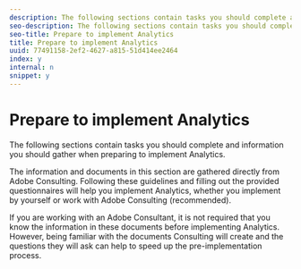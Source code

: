 ```yaml
---
description: The following sections contain tasks you should complete and information you should gather when preparing to implement Analytics.
seo-description: The following sections contain tasks you should complete and information you should gather when preparing to implement Analytics.
seo-title: Prepare to implement Analytics
title: Prepare to implement Analytics
uuid: 77491158-2ef2-4627-a815-51d414ee2464
index: y
internal: n
snippet: y
---
```


# Prepare to implement Analytics

The following sections contain tasks you should complete and information you should gather when preparing to implement Analytics.

The information and documents in this section are gathered directly from Adobe Consulting. Following these guidelines and filling out the provided questionnaires will help you implement Analytics, whether you implement by yourself or work with Adobe Consulting (recommended).

If you are working with an Adobe Consultant, it is not required that you know the information in these documents before implementing Analytics. However, being familiar with the documents Consulting will create and the questions they will ask can help to speed up the pre-implementation process. 
